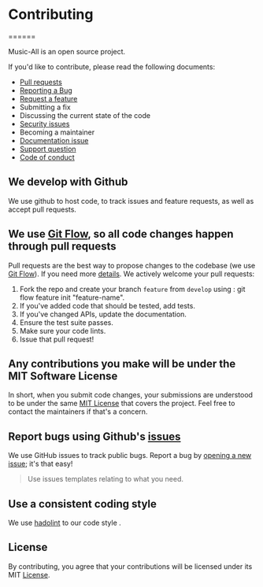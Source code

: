 # Contributing

======

Music-All is an open source project.

If you'd like to contribute, please read the following documents:

* [Pull requests][0]
* [Reporting a Bug][1]
* [Request a feature][2]
* Submitting a fix
* Discussing the current state of the code
* [Security issues][3]
* Becoming a maintainer
* [Documentation issue][4]
* [Support question][5]
* [Code of conduct][6]

[0]: https://github.com/alkevin/music-all-vitrine/blob/master/.github/PULL_REQUEST_TEMPLATE.md
[1]: https://github.com/alkevin/music-all-vitrine/blob/master/.github/ISSUE_TEMPLATE/1_Bug_report.md
[2]: https://github.com/alkevin/music-all-vitrine/blob/master/.github/ISSUE_TEMPLATE/2_Feature_request.md
[3]: https://github.com/alkevin/music-all-vitrine/blob/master/SECURITY.md
[4]: https://github.com/alkevin/music-all-vitrine/blob/master/.github/ISSUE_TEMPLATE/3_Documentation_issue.md
[5]: https://github.com/alkevin/music-all-vitrine/blob/master/.github/ISSUE_TEMPLATE/4_Support_question.md
[6]: https://github.com/alkevin/music-all-vitrine/blob/master/CODE_OF_CONDUCT.md

## We develop with Github

We use github to host code, to track issues and feature requests, as well as accept pull requests.

## We use [Git Flow](https://www.atlassian.com/git/tutorials/comparing-workflows/gitflow-workflow), so all code changes happen through pull requests

Pull requests are the best way to propose changes to the codebase (we use [Git Flow](https://guides.github.com/introduction/flow/index.html)).
If you need more [details](https://datasift.github.io/gitflow/IntroducingGitFlow.html). We actively welcome your pull requests:

1. Fork the repo and create your branch `feature` from `develop` using : git flow feature init "feature-name".
2. If you've added code that should be tested, add tests.
3. If you've changed APIs, update the documentation.
4. Ensure the test suite passes.
5. Make sure your code lints.
6. Issue that pull request!

## Any contributions you make will be under the MIT Software License

In short, when you submit code changes, your submissions are understood to be under the same [MIT License](LICENSE.md) that covers the project. Feel free to contact the maintainers if that's a concern.

## Report bugs using Github's [issues](https://github.com/alkevin/music-all-vitrine/issues)

We use GitHub issues to track public bugs. Report a bug by [opening a new issue](https://github.com/alkevin/music-all-vitrine/issues); it's that easy!
> Use issues templates relating to what you need.

## Use a consistent coding style

We use [hadolint](https://github.com/hadolint/hadolint) to our code style .

## License

By contributing, you agree that your contributions will be licensed under its MIT [License](LICENSE.md).
